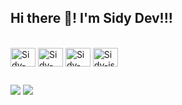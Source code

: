 ## Hi there 👋! I'm Sidy Dev!!!
<!--
<div>
  <a href="github.com/sidydev">
  <img height="180em" src="https://gihub-readme-stats.vercel.app/api?username=sidydev&show_icons=true&theme=dracula&include_all_commits=true&count_private=true"/>
  <img height="180em" src="https://gihub-readme-stats.vercel.app/api/top-langs/?username=sidydev&layout=compact&langs_count=16&theme=dracula"/>
</div>
-->
<div style="display: inline_block"><br>
  <img align="center" alt="Sidy-Swift" height="30" width="40" src="https://cdn.jsdelivr.net/gh/devicons/devicon/icons/swift/swift-original.svg" />
  <img align="center" alt="Sidy-css" height="30" width="40" src="https://cdn.jsdelivr.net/gh/devicons/devicon/icons/css3/css3-original.svg" />
  <img align="center" alt="Sidy-html" height="30" width="40" src="https://cdn.jsdelivr.net/gh/devicons/devicon/icons/html5/html5-original.svg" />
  <img align="center" alt="Sidy-js" height="30" width="40" src="https://cdn.jsdelivr.net/gh/devicons/devicon/icons/javascript/javascript-original.svg" />
</div>

##

<div>
  <a href="https://www.instagram.com/sidydev" target="_blank"><img src="https://img.shields.io/badge/Instagram-E4405F?style=for-the-badge&logo=instagram&logoColor=white" /></a>
  <a href="https://www.twitter.com/sidydev" target="_blank"><img src="https://img.shields.io/badge/Twitter-1DA1F2?style=for-the-badge&logo=twitter&logoColor=white"/></a>
</div>
